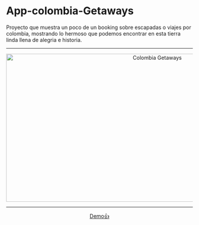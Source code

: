 # App-colombia-Getaways

Proyecto que muestra un poco de un booking sobre escapadas o viajes por colombia, mostrando lo hermoso que podemos encontrar en esta tierra linda llena de alegria e historia.
  
  ---
  
<div align="center">
<img src="https://github.com/Guerrahgv/App-colombia-Getaways/assets/capturaProyecto.png" title="Colombia Getaways" **alt="Git" width="800" height="400"/>
</div>

---
   
<div align="center">
<a href="https://guerrahgv.github.io/home" target="_blank">Demo👍</a>
</div>     